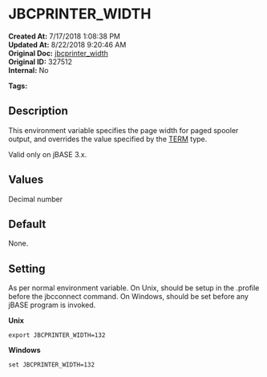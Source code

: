 # JBCPRINTER_WIDTH

**Created At:** 7/17/2018 1:08:38 PM  
**Updated At:** 8/22/2018 9:20:46 AM  
**Original Doc:** [jbcprinter_width](https://docs.jbase.com/41717-environment-variables/jbcprinter_width)  
**Original ID:** 327512  
**Internal:** No  

**Tags:**
<badge text='spooler' vertical='middle' />
<badge text='printer' vertical='middle' />
<badge text='environment variables' vertical='middle' />

## Description

This environment variable specifies the page width for paged spooler output, and overrides the value specified by the [TERM](term) type.

Valid only on jBASE 3.x.



## Values

Decimal number



## Default

None.



## Setting

As per normal environment variable. On Unix, should be setup in the .profile before the jbcconnect command. On Windows, should be set before any jBASE program is invoked.

**Unix**

```
export JBCPRINTER_WIDTH=132
```

**Windows**

```
set JBCPRINTER_WIDTH=132
```
